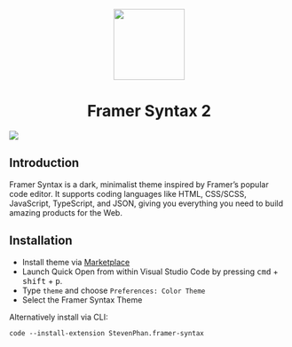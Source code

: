 <p align="center">
  <img src="https://946663360620-us-east-1-static-files.s3.amazonaws.com/syntax/logo.png" width="128" height="128"/>
</p>
<h1 align="center">Framer Syntax 2</h1>

<img src="https://946663360620-us-east-1-static-files.s3.amazonaws.com/syntax/vsc.png" />

## Introduction

Framer Syntax is a dark, minimalist theme inspired by Framer’s popular code editor. It supports coding languages like HTML, CSS/SCSS, JavaScript, TypeScript, and JSON, giving you everything you need to build amazing products for the Web.

## Installation

- Install theme via [Marketplace](https://marketplace.visualstudio.com/items?itemName=StevenPhan.framer-syntax)
- Launch Quick Open from within Visual Studio Code by pressing <kbd>cmd</kbd> + <kbd>shift</kbd> + <kbd>p</kbd>.
- Type `theme` and choose `Preferences: Color Theme`
- Select the Framer Syntax Theme

Alternatively install via CLI:

```
code --install-extension StevenPhan.framer-syntax
```
